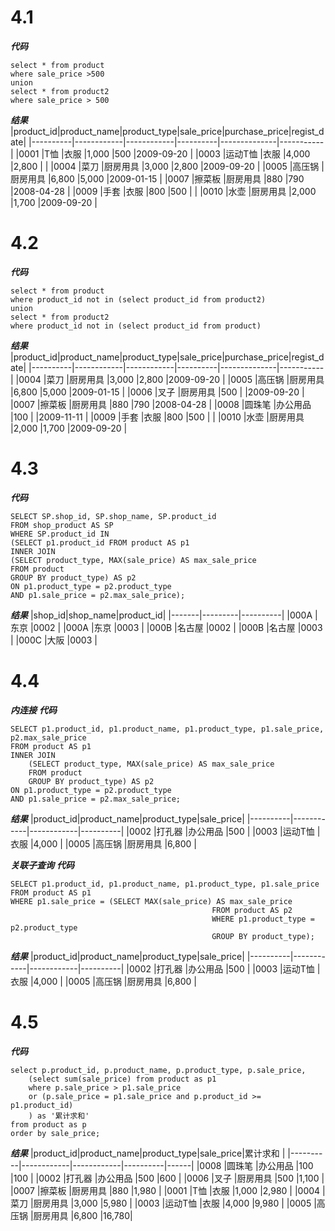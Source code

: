 # 4.1
***代码***

```
select * from product
where sale_price >500
union
select * from product2
where sale_price > 500
```

***结果***
|product_id|product_name|product_type|sale_price|purchase_price|regist_date|
|----------|------------|------------|----------|--------------|-----------|
|0001      |T恤          |衣服          |1,000     |500           |2009-09-20 |
|0003      |运动T恤        |衣服          |4,000     |2,800         |           |
|0004      |菜刀          |厨房用具        |3,000     |2,800         |2009-09-20 |
|0005      |高压锅         |厨房用具        |6,800     |5,000         |2009-01-15 |
|0007      |擦菜板         |厨房用具        |880       |790           |2008-04-28 |
|0009      |手套          |衣服          |800       |500           |           |
|0010      |水壶          |厨房用具        |2,000     |1,700         |2009-09-20 |

# 4.2
***代码***

```
select * from product
where product_id not in (select product_id from product2)
union
select * from product2
where product_id not in (select product_id from product)
```

***结果***
|product_id|product_name|product_type|sale_price|purchase_price|regist_date|
|----------|------------|------------|----------|--------------|-----------|
|0004      |菜刀          |厨房用具        |3,000     |2,800         |2009-09-20 |
|0005      |高压锅         |厨房用具        |6,800     |5,000         |2009-01-15 |
|0006      |叉子          |厨房用具        |500       |              |2009-09-20 |
|0007      |擦菜板         |厨房用具        |880       |790           |2008-04-28 |
|0008      |圆珠笔         |办公用品        |100       |              |2009-11-11 |
|0009      |手套          |衣服          |800       |500           |           |
|0010      |水壶          |厨房用具        |2,000     |1,700         |2009-09-20 |

# 4.3
***代码***

```
SELECT SP.shop_id, SP.shop_name, SP.product_id 
FROM shop_product AS SP
WHERE SP.product_id IN
(SELECT p1.product_id FROM product AS p1
INNER JOIN 
(SELECT product_type, MAX(sale_price) AS max_sale_price
FROM product
GROUP BY product_type) AS p2
ON p1.product_type = p2.product_type
AND p1.sale_price = p2.max_sale_price);
```

***结果***
|shop_id|shop_name|product_id|
|-------|---------|----------|
|000A   |东京       |0002      |
|000A   |东京       |0003      |
|000B   |名古屋      |0002      |
|000B   |名古屋      |0003      |
|000C   |大阪       |0003      |

# 4.4
***内连接***
***代码***

```
SELECT p1.product_id, p1.product_name, p1.product_type, p1.sale_price, p2.max_sale_price 
FROM product AS p1
INNER JOIN 
	(SELECT product_type, MAX(sale_price) AS max_sale_price
	FROM product
	GROUP BY product_type) AS p2
ON p1.product_type = p2.product_type
AND p1.sale_price = p2.max_sale_price;
```

***结果***
|product_id|product_name|product_type|sale_price|
|----------|------------|------------|----------|
|0002      |打孔器         |办公用品        |500       |
|0003      |运动T恤        |衣服          |4,000     |
|0005      |高压锅         |厨房用具        |6,800     |

***关联子查询***
***代码***

```
SELECT p1.product_id, p1.product_name, p1.product_type, p1.sale_price
FROM product AS p1
WHERE p1.sale_price = (SELECT MAX(sale_price) AS max_sale_price
											 FROM product AS p2
											 WHERE p1.product_type = p2.product_type
											 GROUP BY product_type);
```

***结果***
|product_id|product_name|product_type|sale_price|
|----------|------------|------------|----------|
|0002      |打孔器         |办公用品        |500       |
|0003      |运动T恤        |衣服          |4,000     |
|0005      |高压锅         |厨房用具        |6,800     |

# 4.5
***代码***

```
select p.product_id, p.product_name, p.product_type, p.sale_price,
	(select sum(sale_price) from product as p1
	where p.sale_price > p1.sale_price
	or (p.sale_price = p1.sale_price and p.product_id >= p1.product_id)
	) as '累计求和'
from product as p 
order by sale_price;
```

***结果***
|product_id|product_name|product_type|sale_price|累计求和  |
|----------|------------|------------|----------|------|
|0008      |圆珠笔         |办公用品        |100       |100   |
|0002      |打孔器         |办公用品        |500       |600   |
|0006      |叉子          |厨房用具        |500       |1,100 |
|0007      |擦菜板         |厨房用具        |880       |1,980 |
|0001      |T恤          |衣服          |1,000     |2,980 |
|0004      |菜刀          |厨房用具        |3,000     |5,980 |
|0003      |运动T恤        |衣服          |4,000     |9,980 |
|0005      |高压锅         |厨房用具        |6,800     |16,780|

